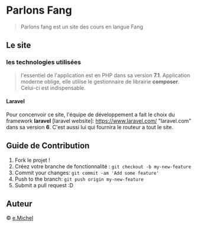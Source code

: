 # Parlons Fang

> Parlons fang est un site des cours en langue Fang

## Le site

### les technologies utilisées

> l'essentiel de l'application est en PHP dans sa version **7.1**. Application moderne oblige, elle utilise le gestionnaire de librairie **composer**. Celui-ci est indispensable.

#### Laravel
Pour concenvoir ce site, l'équipe de développement a fait le choix du framework **laravel** [laravel website]: https://www.laravel.com/ "laravel.com"  dans sa version **6**. C'est aussi lui qui fournira le routeur a tout le site.


## Guide de Contribution

1.  Fork le projet !
2.  Créez votre branche de fonctionnalité :  `git checkout -b my-new-feature`
3.  Commit your changes:  `git commit -am 'Add some feature'`
4.  Push to the branch:  `git push origin my-new-feature`
5.  Submit a pull request :D

## [](https://github.com/emicheldev) Auteur

©  [e.Michel](https://emichel.dev/)


<!--stackedit_data:
eyJoaXN0b3J5IjpbNTg1MDQ2OTgzLC0xODc3MjIwMDE5LDUxNj
U5NzM1MSw4MDczNTkwOTddfQ==
-->